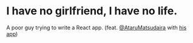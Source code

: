 # I have no girlfriend, I have no life.

A poor guy trying to write a React app. (feat. [@AtaruMatsudaira](https://github.com/AtaruMatsudaira) with [his app](https://github.com/cpslab/VirtualGirlfriends_term2022))

